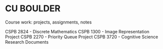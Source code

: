 # CU BOULDER
Course work: projects, assignments, notes

CSPB 2824 - Discrete Mathematics
CSPB 1300 - Image Representation Project
CSPB 2270 - Priority Queue Project
CSPB 3720 - Cognitive Science Research Documents
